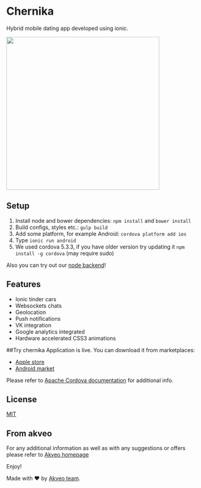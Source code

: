 # Chernika
Hybrid mobile dating app developed using ionic.

<img src="http://i.imgur.com/OvXNrFu.gif" width="400">

## Setup
1. Install node and bower dependencies: `npm install` and `bower install`
2. Build configs, styles etc.: `gulp build`
3. Add some platform, for example Android: `cordova platform add ios`
4. Type `ionic run android`
5. We used cordova 5.3.3, if you have older version try updating it `npm install -g cordova` (may require sudo)

Also you can try out our [node backend](https://github.com/akveo/chernika-server)!  

## Features

* Ionic tinder cars
* Websockets chats
* Geolocation
* Push notifications
* VK integration
* Google analytics integrated
* Hardware accelerated CSS3 animations

##Try chernika
Application is live. You can download it from marketplaces:
* [Apple store](https://itunes.apple.com/us/app/chernika/id1063634137)
* [Android market](https://play.google.com/store/apps/details?id=com.akveo.pinder)

Please refer to [Apache Cordova documentation](http://cordova.apache.org/docs/en/4.0.0/) for additional info.

## License
[MIT](/LICENSE.txt)

## From akveo
For any additional information as well as with any suggestions or offers please refer to [Akveo homepage](http://akveo.com)

Enjoy!

Made with ♥ by [Akveo team](http://akveo.com/).
